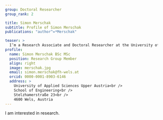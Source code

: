 ```yaml
---
group: Doctoral Researcher
group_rank: 2

title: Simon Merschak
subtitle: Profile of Simon Merschak
publications: "author^=*Merschak"

teaser: >
  I’m a Research Associate and Doctoral Researcher at the University of Applied Sciences Upper Austria.
profile:
  name: Simon Merschak BSc MSc
  position: Research Group Member
  align: right
  image: merschak.jpg
  email: simon.merschak@fh-wels.at
  orcid: 0000-0001-8903-6146
  address: >
    University of Applied Sciences Upper Austria<br />
    School of Engineering<br />
    Stelzhamerstraße 23<br />
    4600 Wels, Austria
---
```


I am interested in research.
